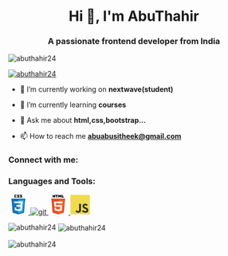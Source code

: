 <h1 align="center">Hi 👋, I'm AbuThahir</h1>
<h3 align="center">A passionate frontend developer from India</h3>

<p align="left"> <img src="https://komarev.com/ghpvc/?username=abuthahir24&label=Profile%20views&color=0e75b6&style=flat" alt="abuthahir24" /> </p>

<p align="left"> <a href="https://github.com/ryo-ma/github-profile-trophy"><img src="https://github-profile-trophy.vercel.app/?username=abuthahir24" alt="abuthahir24" /></a> </p>

- 🔭 I’m currently working on **nextwave(student)**

- 🌱 I’m currently learning **courses**

- 💬 Ask me about **html,css,bootstrap...**

- 📫 How to reach me **abuabusitheek@gmail.com**

<h3 align="left">Connect with me:</h3>
<p align="left">
</p>

<h3 align="left">Languages and Tools:</h3>
<p align="left"> <a href="https://www.w3schools.com/css/" target="_blank" rel="noreferrer"> <img src="https://raw.githubusercontent.com/devicons/devicon/master/icons/css3/css3-original-wordmark.svg" alt="css3" width="40" height="40"/> </a> <a href="https://git-scm.com/" target="_blank" rel="noreferrer"> <img src="https://www.vectorlogo.zone/logos/git-scm/git-scm-icon.svg" alt="git" width="40" height="40"/> </a> <a href="https://www.w3.org/html/" target="_blank" rel="noreferrer"> <img src="https://raw.githubusercontent.com/devicons/devicon/master/icons/html5/html5-original-wordmark.svg" alt="html5" width="40" height="40"/> </a> <a href="https://developer.mozilla.org/en-US/docs/Web/JavaScript" target="_blank" rel="noreferrer"> <img src="https://raw.githubusercontent.com/devicons/devicon/master/icons/javascript/javascript-original.svg" alt="javascript" width="40" height="40"/> </a> </p>

<p><img align="left" src="https://github-readme-stats.vercel.app/api/top-langs?username=abuthahir24&show_icons=true&locale=en&layout=compact" alt="abuthahir24" /></p>

<p>&nbsp;<img align="center" src="https://github-readme-stats.vercel.app/api?username=abuthahir24&show_icons=true&locale=en" alt="abuthahir24" /></p>

<p><img align="center" src="https://github-readme-streak-stats.herokuapp.com/?user=abuthahir24&" alt="abuthahir24" /></p>

